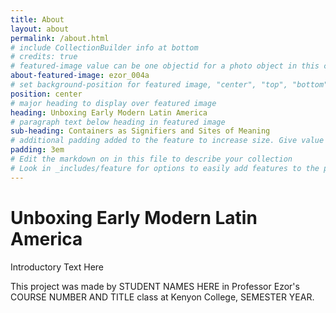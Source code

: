 ```yaml
---
title: About
layout: about
permalink: /about.html
# include CollectionBuilder info at bottom
# credits: true
# featured-image value can be one objectid for a photo object in this collection, a relative path to an image in this project, or a full url to any image. If left blank, no featured image will appear at top of About page.
about-featured-image: ezor_004a
# set background-position for featured image, "center", "top", "bottom"
position: center
# major heading to display over featured image
heading: Unboxing Early Modern Latin America
# paragraph text below heading in featured image
sub-heading: Containers as Signifiers and Sites of Meaning
# additional padding added to the feature to increase size. Give value in em or px, e.g. "5em".
padding: 3em
# Edit the markdown on in this file to describe your collection
# Look in _includes/feature for options to easily add features to the page
---
```


# Unboxing Early Modern Latin America

Introductory Text Here

This project was made by STUDENT NAMES HERE in Professor Ezor's COURSE NUMBER AND TITLE class at Kenyon College, SEMESTER YEAR.